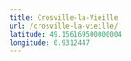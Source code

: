 ```yaml
---
title: Crosville-la-Vieille
url: /crosville-la-vieille/
latitude: 49.156169500000004
longitude: 0.9312447
---
```

